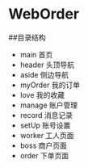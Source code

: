 # WebOrder

##目录结构
* main 首页
* header 头顶导航
* aside 侧边导航
* myOrder 我的订单
* love 我的收藏
* manage 账户管理
* record 消息记录
* setUp 账号设置
* worker 工人页面
* boss 商户页面
* order 下单页面
